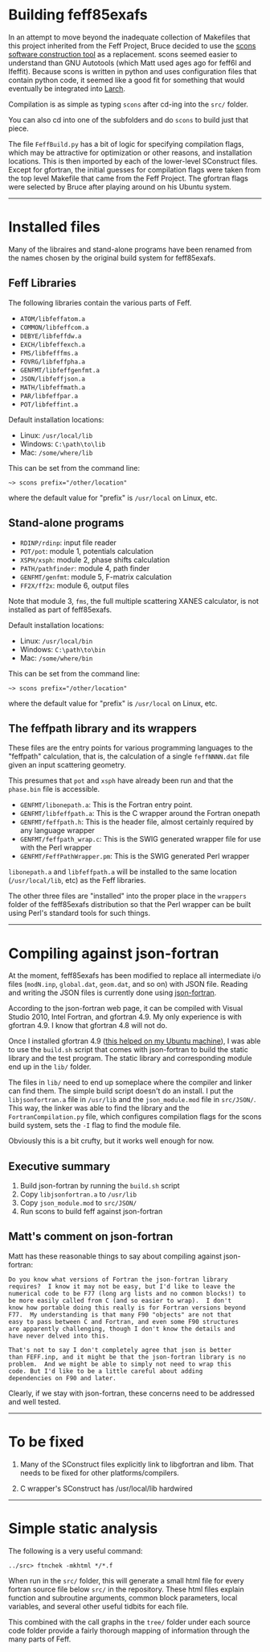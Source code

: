 # Building feff85exafs

In an attempt to move beyond the inadequate collection of Makefiles
that this project inherited from the Feff Project, Bruce decided to
use the [scons software construction tool](http://www.scons.org/) as a
replacement.  scons seemed easier to understand than GNU Autotools
(which Matt used ages ago for feff6l and Ifeffit).  Because scons is
written in python and uses configuration files that contain python
code, it seemed like a good fit for something that would eventually be
integrated into [Larch](https://github.com/xraypy/xraylarch).

Compilation is as simple as typing `scons` after cd-ing into the
`src/` folder.

You can also cd into one of the subfolders and do `scons` to build
just that piece.

The file `FeffBuild.py` has a bit of logic for specifying compilation
flags, which may be attractive for optimization or other reasons, and
installation locations.  This is then imported by each of the
lower-level SConstruct files.  Except for gfortran, the initial
guesses for compilation flags were taken from the top level Makefile
that came from the Feff Project.  The gfortran flags were selected by
Bruce after playing around on his Ubuntu system.

---

# Installed files

Many of the libraires and stand-alone programs have been renamed from
the names chosen by the original build system for feff85exafs.

## Feff Libraries

The following libraries contain the various parts of Feff.

* `ATOM/libfeffatom.a`
* `COMMON/libfeffcom.a`
* `DEBYE/libfeffdw.a`
* `EXCH/libfeffexch.a`
* `FMS/libfefffms.a`
* `FOVRG/libfeffpha.a`
* `GENFMT/libfeffgenfmt.a`
* `JSON/libfeffjson.a`
* `MATH/libfeffmath.a`
* `PAR/libfeffpar.a`
* `POT/libfeffint.a`

Default installation locations:

* Linux: `/usr/local/lib`
* Windows: `C:\path\to\lib`
* Mac: `/some/where/lib`

This can be set from the command line:

	~> scons prefix="/other/location"

where the default value for "prefix" is `/usr/local` on Linux, etc.

## Stand-alone programs

* `RDINP/rdinp`: input file reader 
* `POT/pot`: module 1, potentials calculation
* `XSPH/xsph`: module 2, phase shifts calculation
* `PATH/pathfinder`: module 4, path finder
* `GENFMT/genfmt`: module 5, F-matrix calculation
* `FF2X/ff2x`: module 6, output files

Note that module 3, `fms`, the full multiple scattering XANES
calculator, is not installed as part of feff85exafs.

Default installation locations:

* Linux: `/usr/local/bin`
* Windows: `C:\path\to\bin`
* Mac: `/some/where/bin`

This can be set from the command line:

	~> scons prefix="/other/location"

where the default value for "prefix" is `/usr/local` on Linux, etc.

## The feffpath library and its wrappers

These files are the entry points for various programming languages to
the "feffpath" calculation, that is, the calculation of a single
`feffNNNN.dat` file given an input scattering geometry.

This presumes that `pot` and `xsph` have already been run and that the
`phase.bin` file is accessible.

* `GENFMT/libonepath.a`: This is the Fortran entry point.
* `GENFMT/libfeffpath.a`: This is the C wrapper around the Fortran onepath
* `GENFMT/feffpath.h`: This is the header file, almost certainly required by any language wrapper
* `GENFMT/feffpath_wrap.c`: This is the SWIG generated wrapper file for use with the Perl wrapper
* `GENFMT/FeffPathWrapper.pm`: This is the SWIG generated Perl wrapper

`libonepath.a` and `libfeffpath.a` will be installed to the same
location (`/usr/local/lib`, etc) as the Feff libraries.

The other three files are "installed" into the proper place in the
`wrappers` folder of the feff85exafs distribution so that the Perl
wrapper can be built using Perl's standard tools for such things.


---

# Compiling against json-fortran

At the moment, feff85exafs has been modified to replace all
intermediate i/o files (`modN.inp`, `global.dat`, `geom.dat`, and so
on) with JSON file.  Reading and writing the JSON files is currently
done using
[json-fortran](https://github.com/jacobwilliams/json-fortran).

According to the json-fortran web page, it can be compiled with
Visual Studio 2010, Intel Fortran, and gfortran 4.9.  My only
experience is with gfortran 4.9.  I know that gfortran 4.8 will not
do.

Once I installed gfortran 4.9
([this helped on my Ubuntu machine](http://askubuntu.com/questions/428198/getting-installing-gcc-g-4-9-on-ubuntu)),
I was able to use the `build.sh` script that comes with json-fortran
to build the static library and the test program.  The static library
and corresponding module end up in the `lib/` folder.

The files in `lib/` need to end up someplace where the compiler
and linker can find them.  The simple build script doesn't do an
install.  I put the `libjsonfortran.a` file in `/usr/lib` and the
`json_module.mod` file in `src/JSON/`.  This way, the linker was able
to find the library and the `FortranCompilation.py` file, which
configures compilation flags for the scons build system, sets the `-I`
flag to find the module file.

Obviously this is a bit crufty, but it works well enough for now.

## Executive summary

  1. Build json-fortran by running the `build.sh` script
  2. Copy `libjsonfortran.a` to `/usr/lib`
  3. Copy `json_module.mod` to `src/JSON/`
  4. Run scons to build feff against json-fortran

## Matt's comment on json-fortran


Matt has these reasonable things to say about compiling against json-fortran:

    Do you know what versions of Fortran the json-fortran library
    requires?  I know it may not be easy, but I'd like to leave the
    numerical code to be F77 (long arg lists and no common blocks!) to
    be more easily called from C (and so easier to wrap).  I don't
    know how portable doing this really is for Fortran versions beyond
    F77.  My understanding is that many F90 "objects" are not that
    easy to pass between C and Fortran, and even some F90 structures
    are apparently challenging, though I don't know the details and
    have never delved into this.
 
	That's not to say I don't completely agree that json is better
    than FEFF.inp, and it might be that the json-fortran library is no
    problem.  And we might be able to simply not need to wrap this
    code. But I'd like to be a little careful about adding
    dependencies on F90 and later.

Clearly, if we stay with json-fortran, these concerns need to be
addressed and well tested.

---

# To be fixed

1. Many of the SConstruct files explicitly link to libgfortran and
   libm.  That needs to be fixed for other platforms/compilers.

2. C wrapper's SConstruct has /usr/local/lib hardwired


---

# Simple static analysis

The following is a very useful command:

	../src> ftnchek -mkhtml */*.f

When run in the `src/` folder, this will generate a small html file
for every fortran source file below `src/` in the repository.  These
html files explain function and subroutine arguments, common block
parameters, local variables, and several other useful tidbits for each
file.

This combined with the call graphs in the `tree/` folder under each
source code folder provide a fairly thorough mapping of information
through the many parts of Feff.

